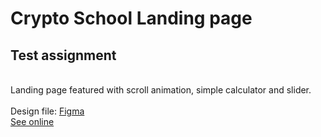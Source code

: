 # Crypto School Landing page

## Test assignment
<br>
Landing page featured with scroll animation, simple calculator and slider. 
<br>
<br>
Design file: <a href="https://www.figma.com/file/IqnB4AJ1RQDCVAzFRyZ6to/Crypto-Landing-Page-(Community)-(Copy)?type=design&node-id=302%3A36&t=563Ru6JGmv2uklgO-1" target="_blank">Figma</a>
<br>
<a href="https://helloxiuxiu.github.io/cryptoschool.github.io/" target="_blank">See online</a>

